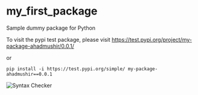 # my_first_package
Sample dummy package for Python

To visit the pypi test package, please visit
https://test.pypi.org/project/my-package-ahadmushir/0.0.1/

or 

`pip install -i https://test.pypi.org/simple/ my-package-ahadmushir==0.0.1`


![Syntax Checker](https://github.com/ahadmushir/my_first_package/workflows/Syntax%20Checker/badge.svg?event=deployment_status)
